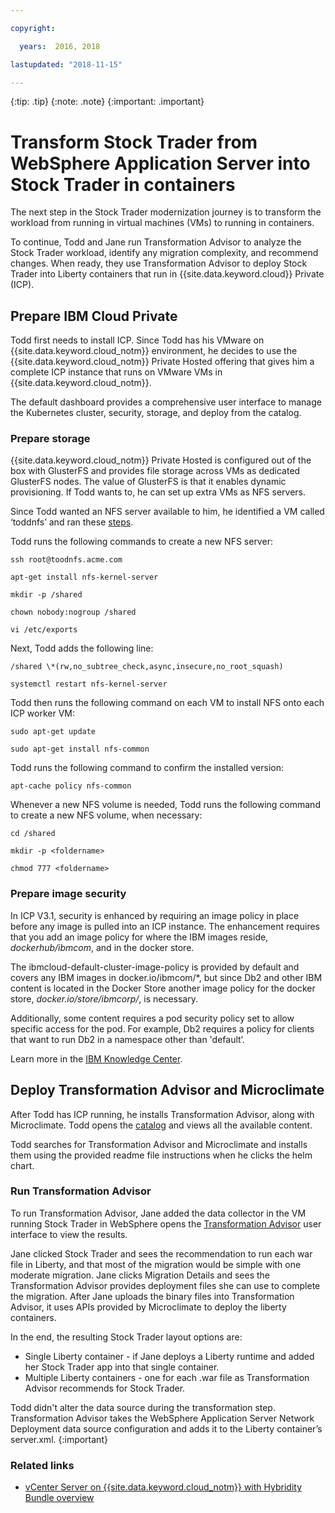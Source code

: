 ```yaml
---

copyright:

  years:  2016, 2018

lastupdated: "2018-11-15"

---
```


{:tip: .tip}
{:note: .note}
{:important: .important}

# Transform Stock Trader from WebSphere Application Server into Stock Trader in containers

The next step in the Stock Trader modernization journey is to transform the workload from running in virtual machines (VMs) to running in containers.

To continue, Todd and Jane run Transformation Advisor to analyze the Stock Trader workload, identify any migration complexity, and recommend changes. When ready, they use Transformation Advisor to deploy Stock Trader into Liberty containers that run in {{site.data.keyword.cloud}} Private (ICP).

## Prepare IBM Cloud Private

Todd first needs to install ICP. Since Todd has his VMware on {{site.data.keyword.cloud_notm}} environment, he decides to use the {{site.data.keyword.cloud_notm}} Private Hosted offering that gives him a complete ICP instance that runs on VMware VMs in {{site.data.keyword.cloud_notm}}.

The default dashboard provides a comprehensive user interface to manage the Kubernetes cluster, security, storage, and deploy from the catalog.

### Prepare storage

{{site.data.keyword.cloud_notm}} Private Hosted is configured out of the box with GlusterFS and provides file storage across VMs as dedicated GlusterFS nodes. The value of GlusterFS is that it enables dynamic provisioning. If Todd wants to, he can set up extra VMs as NFS servers.

Since Todd wanted an NFS server available to him, he identified a VM called ‘toddnfs’ and ran these
[steps](https://help.ubuntu.com/community/SettingUpNFSHowTo).

Todd runs the following commands to create a new NFS server:

`ssh root@toodnfs.acme.com`

`apt-get install nfs-kernel-server`

`mkdir -p /shared`

`chown nobody:nogroup /shared`

`vi /etc/exports`

Next, Todd adds the following line:

`/shared \*(rw,no_subtree_check,async,insecure,no_root_squash)`

`systemctl restart nfs-kernel-server`

Todd then runs the following command on each VM to install NFS onto each ICP worker VM:

`sudo apt-get update`

`sudo apt-get install nfs-common`

Todd runs the following command to confirm the installed version:

`apt-cache policy nfs-common`

Whenever a new NFS volume is needed, Todd runs the following command to create a new NFS volume, when necessary:

`cd /shared`

`mkdir -p <foldername>`

`chmod 777 <foldername>`

### Prepare image security

In ICP V3.1, security is enhanced by requiring an image policy in place before any image is pulled into an ICP instance. The enhancement requires that you add an image policy for where the IBM images reside, *dockerhub/ibmcom*, and in the docker store.

The ibmcloud-default-cluster-image-policy is provided by default and covers any IBM images in docker.io/ibmcom/\*, but since Db2 and other IBM content is located in the Docker Store another image policy for the docker store, *docker.io/store/ibmcorp/*, is necessary.

Additionally, some content requires a pod security policy set to allow specific access for the pod. For example, Db2 requires a policy for clients that want to run Db2 in a namespace other than 'default’.

Learn more in the [IBM Knowledge
Center](https://www.ibm.com/support/knowledgecenter/SSBS6K_3.1.0/manage_cluster/enable_pod_security.html).

## Deploy Transformation Advisor and Microclimate

After Todd has ICP running, he installs Transformation Advisor, along with Microclimate. Todd opens the [catalog](https://www.ibm.com/cloud/private/developer) and views all the available content.

Todd searches for Transformation Advisor and Microclimate and installs them using the provided readme file instructions when he clicks the helm chart.

### Run Transformation Advisor

To run Transformation Advisor, Jane added the data collector in the VM running Stock Trader in WebSphere opens the [Transformation
Advisor](https://developer.ibm.com/recipes/tutorials/using-the-transformation-advisor-on-ibm-cloud-private/) user interface to view the results.

Jane clicked Stock Trader and sees the recommendation to run each war file in Liberty, and that most of the migration would be simple with one moderate migration. Jane clicks Migration Details and sees the Transformation Advisor provides deployment files she can use to complete the migration. After Jane uploads the binary files into Transformation Advisor, it uses APIs provided by Microclimate to deploy the liberty containers.

In the end, the resulting Stock Trader layout options are:
* Single Liberty container - if Jane deploys a Liberty runtime and added her Stock Trader app into that single container.
* Multiple Liberty containers - one for each .war file as Transformation Advisor recommends for Stock Trader.

Todd didn't alter the data source during the transformation step. Transformation Advisor takes the WebSphere Application Server Network Deployment data source configuration and adds it to the Liberty container’s server.xml.
{:important}

### Related links

* [vCenter Server on {{site.data.keyword.cloud_notm}} with Hybridity Bundle overview](../vcs/vcs-hybridity-intro.html)
